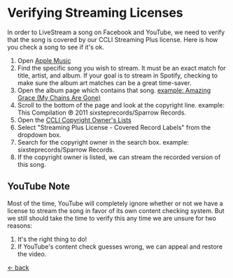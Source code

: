 # Verifying Streaming Licenses

In order to LiveStream a song on Facebook and YouTube, we need to verify that the song is covered by our CCLI Streaming Plus license.  Here is how you check a song to see if it's ok.

1. Open [Apple Music](https://music.apple.com/us/browse)
2. Find the specific song you wish to stream.  It must be an exact match for title, artist, and album.  If your goal is to stream in Spotify, checking to make sure the album art matches can be a great time-saver.
3. Open the album page which contains that song.  [example: Amazing Grace (My Chains Are Gone)](https://music.apple.com/us/album/amazing-grace-my-chains-are-gone/1440842149?i=1440842278)
4. Scroll to the bottom of the page and look at the copyright line.  example: This Compilation &#8471; 2011 sixsteprecords/Sparrow Records.
5. Open the [CCLI Copyright Owner's Lists](https://us.ccli.com/copyright-owners-lists/)
6. Select "Streaming Plus License - Covered Record Labels" from the dropdown box.
7. Search for the copyright owner in the search box.  example: sixsteprecords/Sparrow Records.
8. If the copyright owner is listed, we can stream the recorded version of this song.

## YouTube Note

Most of the time, YouTube will completely ignore whether or not we have a license to stream the song in favor of its own content checking system.  But we still should take the time to verify this any time we are unsure for two reasons:

1. It's the right thing to do!
2. If YouTube's content check guesses wrong, we can appeal and restore the video.

[<- back](README.md)
